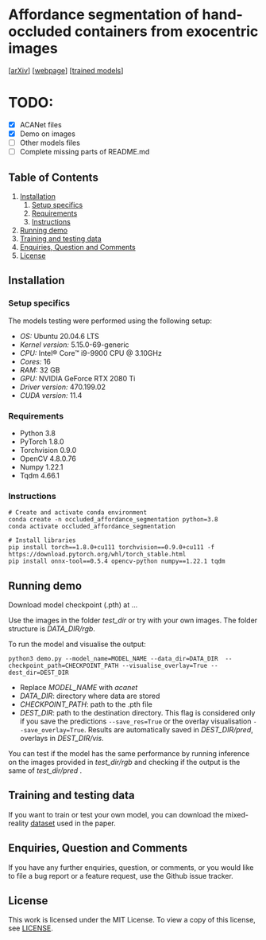 # Affordance segmentation of hand-occluded containers from exocentric images

[[arXiv](https://arxiv.org/abs/2308.11233v1)]
[[webpage](https://apicis.github.io/projects/acanet.html)]
[[trained models](...)]

# TODO:
- [x] ACANet files
- [x] Demo on images
- [ ] Other models files
- [ ] Complete missing parts of README.md
 
## Table of Contents

1. [Installation](#installation)
    1. [Setup specifics](#setup_specifics)  
    2. [Requirements](#requirements)
    3. [Instructions](#instructions)
2. [Running demo](#demo)
3. [Training and testing data](#data)   
4. [Enquiries, Question and Comments](#enquiries-question-and-comments)
5. [License](#license)

## Installation <a name="installation"></a>

### Setup specifics <a name="setup_specifics"></a>
The models testing were performed using the following setup:
* *OS:* Ubuntu 20.04.6 LTS
* *Kernel version:* 5.15.0-69-generic
* *CPU:* Intel® Core™ i9-9900 CPU @ 3.10GHz
* *Cores:* 16 
* *RAM:* 32 GB
* *GPU:* NVIDIA GeForce RTX 2080 Ti
* *Driver version:* 470.199.02
* *CUDA version:* 11.4


### Requirements <a name="requirements"></a> 
* Python 3.8
* PyTorch 1.8.0
* Torchvision 0.9.0
* OpenCV 4.8.0.76
* Numpy 1.22.1
* Tqdm 4.66.1

### Instructions <a name="instructions"></a>

    # Create and activate conda environment
    conda create -n occluded_affordance_segmentation python=3.8
    conda activate occluded_affordance_segmentation
    
    # Install libraries
    pip install torch==1.8.0+cu111 torchvision==0.9.0+cu111 -f https://download.pytorch.org/whl/torch_stable.html
    pip install onnx-tool==0.5.4 opencv-python numpy==1.22.1 tqdm

## Running demo <a name="demo"></a>

Download model checkpoint (.pth) at ...

Use the images in the folder *test_dir* or try with your own images. The folder structure is *DATA_DIR/rgb*. 

To run the model and visualise the output:

    python3 demo.py --model_name=MODEL_NAME --data_dir=DATA_DIR  --checkpoint_path=CHECKPOINT_PATH --visualise_overlay=True --dest_dir=DEST_DIR

* Replace *MODEL_NAME* with *acanet*
* *DATA_DIR*: directory where data are stored
* *CHECKPOINT_PATH*: path to the .pth file
* *DEST_DIR*: path to the destination directory. This flag is considered only if you save the predictions `--save_res=True` or the overlay visualisation `--save_overlay=True`. Results are automatically saved in *DEST_DIR/pred*, overlays in *DEST_DIR/vis*.

You can test if the model has the same performance by running inference on the images provided in *test_dir/rgb* and checking if the output is the same of *test_dir/pred* .

## Training and testing data <a name="data"></a>
If you want to train or test your own model, you can download the mixed-reality [dataset](https://doi.org/10.5281/zenodo.5085800) used in the paper.

## Enquiries, Question and Comments <a name="enquiries-question-and-comments"></a>

If you have any further enquiries, question, or comments, or you would like to file a bug report or a feature request, use the Github issue tracker. 

## License <a name="license"></a>

This work is licensed under the MIT License. To view a copy of this license, see [LICENSE](LICENSE).
